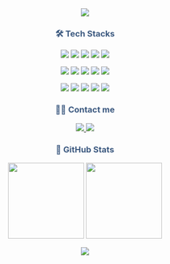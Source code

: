 <div align="center">
    <img src="https://capsule-render.vercel.app/api?type=waving&color=0:a1c4fd,100:79bbff&height=150&section=header&text=Welcome%20to%20hyeonseo's%20GitHub&fontSize=30&fontColor=ffffff&fontAlignY=35&animation=twinkling" />
</div>

<h3 align="center" style="color: #3d5a80;">🛠️ Tech Stacks</h3>

<p align="center">
    <img src="https://img.shields.io/badge/AWS-232F3E?style=flat-square&logo=amazonaws&logoColor=white" />
    <img src="https://img.shields.io/badge/Tomcat-F8DC75?style=flat-square&logo=apachetomcat&logoColor=black" />
    <img src="https://img.shields.io/badge/C-A8B9CC?style=flat-square&logo=c&logoColor=white" />
    <img src="https://img.shields.io/badge/Elastic-005571?style=flat-square&logo=elasticsearch&logoColor=white" />
    <img src="https://img.shields.io/badge/Git-F05032?style=flat-square&logo=git&logoColor=white" />
</p>
<p align="center">
    <img src="https://img.shields.io/badge/HTML5-E34F26?style=flat-square&logo=html5&logoColor=white" />
    <img src="https://img.shields.io/badge/jQuery-0769AD?style=flat-square&logo=jquery&logoColor=white" />
    <img src="https://img.shields.io/badge/Java-007396?style=flat-square&logo=java&logoColor=white" />
    <img src="https://img.shields.io/badge/JS-F7DF1E?style=flat-square&logo=javascript&logoColor=black" />
    <img src="https://img.shields.io/badge/Jenkins-D24939?style=flat-square&logo=jenkins&logoColor=white" />
</p>
<p align="center">
    <img src="https://img.shields.io/badge/Linux-FCC624?style=flat-square&logo=linux&logoColor=black" />
    <img src="https://img.shields.io/badge/MySQL-4479A1?style=flat-square&logo=mysql&logoColor=white" />
    <img src="https://img.shields.io/badge/Node.js-339933?style=flat-square&logo=nodedotjs&logoColor=white" />
    <img src="https://img.shields.io/badge/Oracle-F80000?style=flat-square&logo=oracle&logoColor=white" />
    <img src="https://img.shields.io/badge/React-61DAFB?style=flat-square&logo=react&logoColor=black" />
</p>

<h3 align="center" style="color: #3d5a80;">🧑‍💻 Contact me</h3>

<p align="center">
    <a href="mailto:qkrgustjtj@naver.com">
        <img src="https://img.shields.io/badge/Email-D14836?style=flat-square&logo=gmail&logoColor=white" />
    </a>
    <a href="https://github.com/hyleei">
        <img src="https://img.shields.io/badge/GitHub-100000?style=flat-square&logo=github&logoColor=white" />
    </a>
</p>

<h3 align="center" style="color: #3d5a80;">🏅 GitHub Stats</h3>

<p align="center">
    <img src="https://github-readme-stats.vercel.app/api?username=hyleei&show_icons=true&bg_color=00000000&hide_border=false&border_color=79bbff&title_color=3d5a80&text_color=3d5a80&icon_color=79bbff&hide=[%22contribs%22]" height="150px" />
    <img src="https://github-readme-stats.vercel.app/api/top-langs/?username=hyleei&bg_color=00000000&hide_border=false&border_color=79bbff&layout=compact&title_color=3d5a80&text_color=3d5a80" height="150px" />
</p>

<div align="center">
    <img src="https://capsule-render.vercel.app/api?type=waving&color=0:a1c4fd,100:79bbff&height=80&section=footer" />
</div>
